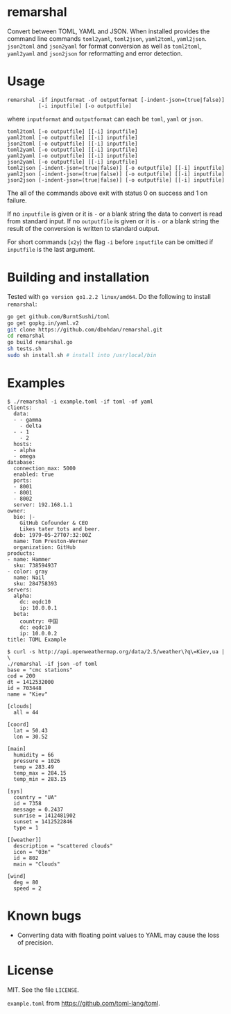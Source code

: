 # remarshal

Convert between TOML, YAML and JSON. When installed provides the command line
commands `toml2yaml`, `toml2json`, `yaml2toml`, `yaml2json`. `json2toml` and
`json2yaml` for format conversion as well as `toml2toml`, `yaml2yaml` and
`json2json` for reformatting and error detection.

# Usage

```
remarshal -if inputformat -of outputformat [-indent-json=(true|false)]
          [-i inputfile] [-o outputfile]

```

where `inputformat` and `outputformat` can each be `toml`, `yaml` or
`json`.

```
toml2toml [-o outputfile] [[-i] inputfile]
yaml2toml [-o outputfile] [[-i] inputfile]
json2toml [-o outputfile] [[-i] inputfile]
toml2yaml [-o outputfile] [[-i] inputfile]
yaml2yaml [-o outputfile] [[-i] inputfile]
json2yaml [-o outputfile] [[-i] inputfile]
toml2json [-indent-json=(true|false)] [-o outputfile] [[-i] inputfile]
yaml2json [-indent-json=(true|false)] [-o outputfile] [[-i] inputfile]
json2json [-indent-json=(true|false)] [-o outputfile] [[-i] inputfile]
```

The all of the commands above exit with status 0 on success and 1 on failure.

If no `inputfile` is given or it is `-` or a blank string the data to convert is
read from standard input. If no `outputfile` is given or it is `-` or a blank
string the result of the conversion is written to standard output.

For short commands (`x2y`) the flag `-i` before `inputfile` can be omitted if
`inputfile` is the last argument.

# Building and installation

Tested with `go version go1.2.2 linux/amd64`. Do the following to install
`remarshal`:

```sh
go get github.com/BurntSushi/toml
go get gopkg.in/yaml.v2
git clone https://github.com/dbohdan/remarshal.git
cd remarshal
go build remarshal.go
sh tests.sh
sudo sh install.sh # install into /usr/local/bin
```

# Examples

```
$ ./remarshal -i example.toml -if toml -of yaml
clients:
  data:
  - - gamma
    - delta
  - - 1
    - 2
  hosts:
  - alpha
  - omega
database:
  connection_max: 5000
  enabled: true
  ports:
  - 8001
  - 8001
  - 8002
  server: 192.168.1.1
owner:
  bio: |-
    GitHub Cofounder & CEO
    Likes tater tots and beer.
  dob: 1979-05-27T07:32:00Z
  name: Tom Preston-Werner
  organization: GitHub
products:
- name: Hammer
  sku: 738594937
- color: gray
  name: Nail
  sku: 284758393
servers:
  alpha:
    dc: eqdc10
    ip: 10.0.0.1
  beta:
    country: 中国
    dc: eqdc10
    ip: 10.0.0.2
title: TOML Example

$ curl -s http://api.openweathermap.org/data/2.5/weather\?q\=Kiev,ua | \
./remarshal -if json -of toml
base = "cmc stations"
cod = 200
dt = 1412532000
id = 703448
name = "Kiev"

[clouds]
  all = 44

[coord]
  lat = 50.43
  lon = 30.52

[main]
  humidity = 66
  pressure = 1026
  temp = 283.49
  temp_max = 284.15
  temp_min = 283.15

[sys]
  country = "UA"
  id = 7358
  message = 0.2437
  sunrise = 1412481902
  sunset = 1412522846
  type = 1

[[weather]]
  description = "scattered clouds"
  icon = "03n"
  id = 802
  main = "Clouds"

[wind]
  deg = 80
  speed = 2
```

# Known bugs

* Converting data with floating point values to YAML may cause the loss of
precision.

# License

MIT. See the file `LICENSE`.

`example.toml` from <https://github.com/toml-lang/toml>.
